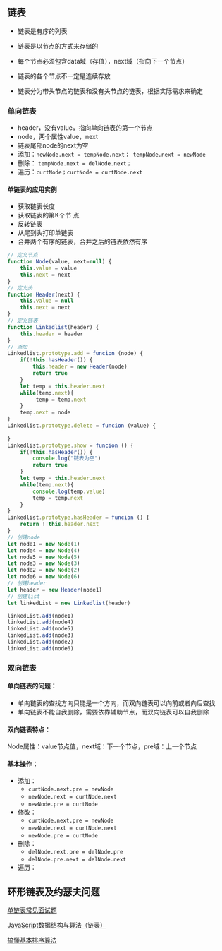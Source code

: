 ## 链表

- 链表是有序的列表

- 链表是以节点的方式来存储的

- 每个节点必须包含data域（存值），next域（指向下一个节点）

- 链表的各个节点不一定是连续存放

- 链表分为带头节点的链表和没有头节点的链表，根据实际需求来确定

### 单向链表

- header，没有value，指向单向链表的第一个节点
- node，两个属性value，next
- 链表尾部node的next为空
- 添加：`newNode.next = tempNode.next； tempNode.next = newNode`
- 删除： `tempNode.next = delNode.next；`
- 遍历：`curtNode；curtNode = curtNode.next`

#### 单链表的应用实例

- 获取链表长度
- 获取链表的第K个节   点
- 反转链表
- 从尾到头打印单链表
- 合并两个有序的链表，合并之后的链表依然有序

```javascript
// 定义节点
function Node(value, next=null) {
    this.value = value
    this.next = next
}
// 定义头
function Header(next) {
    this.value = null
    this.next = next
}
// 定义链表
function Linkedlist(header) {
    this.header = header
}
// 添加
Linkedlist.prototype.add = funcion (node) {
    if(!this.hasHeader()) {
        this.header = new Header(node)
        return true
    }
    let temp = this.header.next
    while(temp.next){
         temp = temp.next
    }
    temp.next = node
}
Linkedlist.prototype.delete = funcion (value) {
    
}
Linkedlist.prototype.show = funcion () {
    if(!this.hasHeader()) {
        console.log("链表为空")
        return true
    }
    let temp = this.header.next
    while(temp.next){
        console.log(temp.value)
        temp = temp.next
    }
}
Linkedlist.prototype.hasHeader = funcion () {
    return !!this.header.next
}
// 创建node
let node1 = new Node(1)
let node4 = new Node(4)
let node5 = new Node(5)
let node3 = new Node(3)
let node2 = new Node(2)
let node6 = new Node(6)
// 创建header
let header = new Header(node1)
// 创建list
let linkedList = new Linkedlist(header)

linkedList.add(node1)
linkedList.add(node4)
linkedList.add(node5)
linkedList.add(node3)
linkedList.add(node2)
linkedList.add(node6)

```



### 双向链表

#### 单向链表的问题：

- 单向链表的查找方向只能是一个方向，而双向链表可以向前或者向后查找
- 单向链表不能自我删除，需要依靠辅助节点，而双向链表可以自我删除

#### 双向链表特点：

Node属性：value节点值，next域：下一个节点，pre域：上一个节点

#### 基本操作：

- 添加：
  - `curtNode.next.pre = newNode`
  - `newNode.next = curtNode.next`
  - `newNode.pre = curtNode`
- 修改：
  - `curtNode.next.pre = newNode`
  - `newNode.next = curtNode.next`
  - `newNode.pre = curtNode`
- 删除：
  - `delNode.next.pre = delNode.pre`
  - `delNode.pre.next = delNode.next`
- 遍历：

## 环形链表及约瑟夫问题





[单链表常见面试题](https://juejin.cn/post/6844903573508063246)

[JavaScript数据结构与算法（链表）](https://juejin.cn/post/6844903637974515720)

[搞懂基本排序算法](https://juejin.cn/post/6844903568273571853)